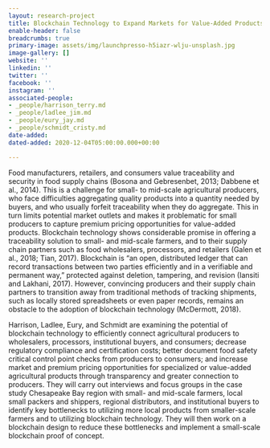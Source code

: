 ```yaml
---
layout: research-project
title: Blockchain Technology to Expand Markets for Value-Added Products
enable-header: false
breadcrumbs: true
primary-image: assets/img/launchpresso-h5iazr-wlju-unsplash.jpg
image-gallery: []
website: ''
linkedin: ''
twitter: ''
facebook: ''
instagram: ''
associated-people:
- _people/harrison_terry.md
- _people/ladlee_jim.md
- _people/eury_jay.md
- _people/schmidt_cristy.md
date-added: 
dated-added: 2020-12-04T05:00:00.000+00:00

---
```

Food manufacturers, retailers, and consumers value traceability and security in food supply chains (Bosona and Gebresenbet, 2013; Dabbene et al., 2014). This is a challenge for small- to mid-scale agricultural producers, who face difficulties aggregating quality products into a quantity needed by buyers, and who usually forfeit traceability when they do aggregate. This in turn limits potential market outlets and makes it problematic for small producers to capture premium pricing opportunities for value-added products. Blockchain technology shows considerable promise in offering a traceability solution to small- and mid-scale farmers, and to their supply chain partners such as food wholesalers, processors, and retailers (Galen et al., 2018; Tian, 2017). Blockchain is “an open, distributed ledger that can record transactions between two parties efficiently and in a verifiable and permanent way,” protected against deletion, tampering, and revision (Iansiti and Lakhani, 2017). However, convincing producers and their supply chain partners to transition away from traditional methods of tracking shipments, such as locally stored spreadsheets or even paper records, remains an obstacle to the adoption of blockchain technology (McDermott, 2018).

Harrison, Ladlee, Eury, and Schmidt are examining the potential of blockchain technology to efficiently connect agricultural producers to wholesalers, processors, institutional buyers, and consumers; decrease regulatory compliance and certification costs; better document food safety critical control point checks from producers to consumers; and increase market and premium pricing opportunities for specialized or value-added agricultural products through transparency and greater connection to producers. They will carry out interviews and focus groups in the case study Chesapeake Bay region with small- and mid-scale farmers, local small packers and shippers, regional distributors, and institutional buyers to identify key bottlenecks to utilizing more local products from smaller-scale farmers and to utilizing blockchain technology. They will then work on a blockchain design to reduce these bottlenecks and implement a small-scale blockchain proof of concept.